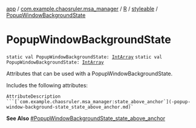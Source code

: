 [app](../../../index.md) / [com.example.chaosruler.msa_manager](../../index.md) / [R](../index.md) / [styleable](index.md) / [PopupWindowBackgroundState](.)

# PopupWindowBackgroundState

`static val PopupWindowBackgroundState: `[`IntArray`](https://kotlinlang.org/api/latest/jvm/stdlib/kotlin/-int-array/index.html)
`static val PopupWindowBackgroundState: `[`IntArray`](https://kotlinlang.org/api/latest/jvm/stdlib/kotlin/-int-array/index.html)

Attributes that can be used with a PopupWindowBackgroundState.

Includes the following attributes:

    AttributeDescription ```[`com.example.chaosruler.msa_manager:state_above_anchor`](-popup-window-background-state_state_above_anchor.md)`

**See Also**
[#PopupWindowBackgroundState_state_above_anchor](-popup-window-background-state_state_above_anchor.md)

